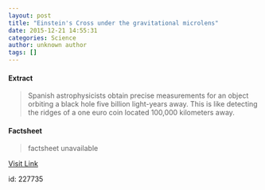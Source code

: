 ```yaml
---
layout: post
title: "Einstein's Cross under the gravitational microlens"
date: 2015-12-21 14:55:31
categories: Science
author: unknown author
tags: []
---
```



#### Extract
>Spanish astrophysicists obtain precise measurements for an object orbiting a black hole five billion light-years away. This is like detecting the ridges of a one euro coin located 100,000 kilometers away. 

#### Factsheet
>factsheet unavailable

[Visit Link](http://www.sciencedaily.com/releases/2015/12/151221095531.htm)

id:  227735
